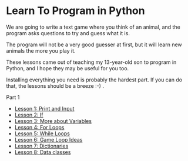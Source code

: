 # Learn To Program in Python

We are going to write a text game where you think of an animal,
and the program asks questions to try and guess what it is.

The program will not be a very good guesser at first, but it will learn new
animals the more you play it.

These lessons came out of teaching my 13-year-old son to program in Python,
and I hope they may be useful for you too.

Installing everything you need is probably the hardest part.
If you can do that, the lessons should be a breeze :-) .

Part 1

- [Lesson 1: Print and Input](lessons/001-print-and-input.md)
- [Lesson 2: If](lessons/002-if.md)
- [Lesson 3: More about Variables](lessons/003-variables.md)
- [Lesson 4: For Loops](lessons/004-for-loops.md)
- [Lesson 5: While Loops](lessons/005-while-loops.md)
- [Lesson 6: Game Loop Ideas](lessons/006-game-loop-ideas.md)
- [Lesson 7: Dictionaries](lessons/007-dictionaries.md)
- [Lesson 8: Data classes](lessons/008-data-classes.md)
